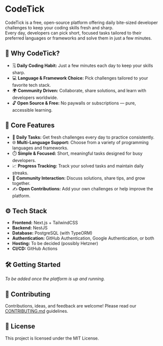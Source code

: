 # CodeTick

CodeTick is a free, open-source platform offering daily bite-sized developer challenges to keep your coding skills fresh and sharp.  
Every day, developers can pick short, focused tasks tailored to their preferred languages or frameworks and solve them in just a few minutes.

## 🚀 Why CodeTick?

- 🗓️ **Daily Coding Habit:** Just a few minutes each day to keep your skills sharp.
- 💻 **Language & Framework Choice:** Pick challenges tailored to your favorite tech stack.
- 🌍 **Community Driven:** Collaborate, share solutions, and learn with developers worldwide.
- 🔓 **Open Source & Free:** No paywalls or subscriptions — pure, accessible learning.

## 🧩 Core Features

- 📅 **Daily Tasks:** Get fresh challenges every day to practice consistently.
- 🌐 **Multi-Language Support:** Choose from a variety of programming languages and frameworks.
- ⏱️ **Simple & Focused:** Short, meaningful tasks designed for busy developers.
- 📈 **Progress Tracking:** Track your solved tasks and maintain daily streaks.
- 🤝 **Community Interaction:** Discuss solutions, share tips, and grow together.
- ✍️ **Open Contributions:** Add your own challenges or help improve the platform.

## ⚙️ Tech Stack

- **Frontend:** Next.js + TailwindCSS
- **Backend:** NestJS
- **Database:** PostgreSQL (with TypeORM)
- **Authentication:** GitHub Authentication, Google Authentication, or both
- **Hosting:** To be decided (possibly Hetzner)
- **CI/CD:** GitHub Actions

## 🛠️ Getting Started

_To be added once the platform is up and running._

## 🤝 Contributing

Contributions, ideas, and feedback are welcome! Please read our [CONTRIBUTING.md](CONTRIBUTING.md) guidelines.

## 📄 License

This project is licensed under the MIT License.
